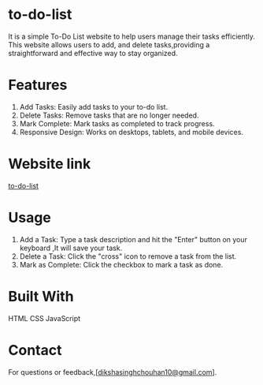 # to-do-list
It is a simple To-Do List website to help users manage their tasks efficiently. This website allows users to add,
and delete tasks,providing a straightforward and effective way to stay organized.
# Features
1. Add Tasks: Easily add tasks to your to-do list.
2. Delete Tasks: Remove tasks that are no longer needed.
3. Mark Complete: Mark tasks as completed to track progress.
4. Responsive Design: Works on desktops, tablets, and mobile devices.
# Website link
[to-do-list](https://to-do-list-sigma-pink.vercel.app/)
# Usage
1. Add a Task: Type a task description and hit the "Enter" button on your keyboard ,It will save your task.
2. Delete a Task: Click the "cross" icon to remove a task from the list.
3. Mark as Complete: Click the checkbox to mark a task as done.
# Built With 
HTML 
CSS 
JavaScript
# Contact
For questions or feedback,[dikshasinghchouhan10@gmail.com].




 
